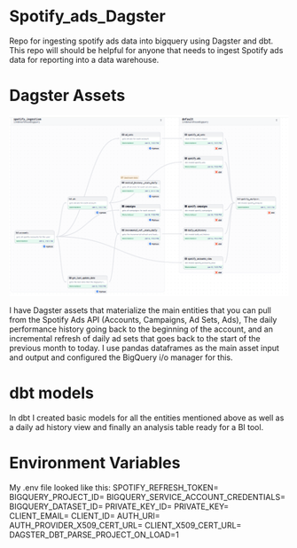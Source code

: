 # Spotify_ads_Dagster
 Repo for ingesting spotify ads data into bigquery using Dagster and dbt. This repo will should be helpful for anyone that needs to ingest Spotify ads data for reporting into a data warehouse. 

# Dagster Assets
![Dagster Asset Graph](./Spotify-ads-full-view.PNG)


I have Dagster assets that materialize the main entities that you can pull from the Spotify Ads API (Accounts, Campaigns, Ad Sets, Ads), The daily performance history going back to the beginning of the account, and an incremental refresh of daily ad sets that goes back to the start of the previous month to today. I use pandas dataframes as the main asset input and output and configured the BigQuery i/o manager for this. 

# dbt models

In dbt I created basic models for all the entities mentioned above as well as a daily ad history view and finally an analysis table ready for a BI tool. 

# Environment Variables

 My .env file looked like this:
 SPOTIFY_REFRESH_TOKEN=
 BIGQUERY_PROJECT_ID=
 BIGQUERY_SERVICE_ACCOUNT_CREDENTIALS=
 BIGQUERY_DATASET_ID=
 PRIVATE_KEY_ID=
 PRIVATE_KEY=
 CLIENT_EMAIL=
 CLIENT_ID=
 AUTH_URI=
 AUTH_PROVIDER_X509_CERT_URL=
 CLIENT_X509_CERT_URL=
 DAGSTER_DBT_PARSE_PROJECT_ON_LOAD=1
